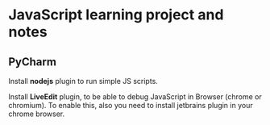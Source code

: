 # JavaScript learning project and notes

## PyCharm

Install **nodejs** plugin to run simple JS scripts.

Install **LiveEdit** plugin, to be able to debug JavaScript in Browser (chrome or chromium). To enable this, also you need to install jetbrains plugin in your chrome browser.

